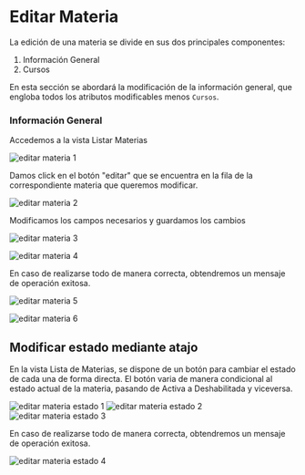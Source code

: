 # Editar Materia

La edición de una materia se divide en sus dos principales componentes:

1. Información General
2. Cursos

En esta sección se abordará la modificación de la información general, que engloba todos los atributos modificables menos `Cursos`.

### Información General

Accedemos a la vista Listar Materias

![editar materia 1](/img/materias/editar/1.png)

Damos click en el botón "editar" que se encuentra en la fila de la correspondiente materia que queremos modificar.

![editar materia 2](/img/materias/editar/2.png)

Modificamos los campos necesarios y guardamos los cambios

![editar materia 3](/img/materias/editar/3.png)

![editar materia 4](/img/materias/editar/4.png)

En caso de realizarse todo de manera correcta, obtendremos un mensaje de operación exitosa.

![editar materia 5](/img/materias/editar/5.png)

![editar materia 6](/img/materias/editar/6.png)

## Modificar estado mediante atajo

En la vista Lista de Materias, se dispone de un botón para cambiar el estado de cada una de forma directa. El botón varia de manera condicional al estado actual de la materia, pasando de Activa a Deshabilitada y viceversa.

![editar materia estado 1](/img/materias/editar/estado/1.png)
![editar materia estado 2](/img/materias/editar/estado/2.png)
![editar materia estado 3](/img/materias/editar/estado/3.png)

En caso de realizarse todo de manera correcta, obtendremos un mensaje de operación exitosa.

![editar materia estado 4](/img/materias/editar/estado/4.png)






